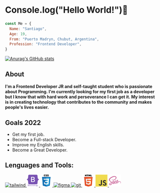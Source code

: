 # Console.log("Hello World!")👋
```javascript
const Me = {
  Name: "Santiago",
  Age: 19,
  From: "Puerto Madryn, Chubut, Argentina",
  Profession: "Frontend Developer",
}
```

[![Anurag's GitHub stats](https://github-readme-stats.vercel.app/api?username=Santipac)](https://github.com/anuraghazra/github-readme-stats)

## About
#### I'm a Frontend Developer JR and self-taught student who is passionate about Programming. I'm currently looking for my first job as a developer but I know that with hard work and perseverance I can get it. My interest is in creating technology that contributes to the community and makes people's lives easier.

## Goals 2022
- Get my first job.
- Become a Full-stack Developer.
- Improve my English skills.
- Become a Great Developer.

## Lenguages and Tools:
<p align="left"> 
  <a href="https://tailwindcss.com/" target="_blank" rel="noreferrer"> <img src="https://user-images.githubusercontent.com/92342946/174460808-7abc0378-35dc-4830-bab4-1b4dc0e866b7.png" alt="tailwind" width="40" height="40"/> </a>
  <a href="https://getbootstrap.com" target="_blank" rel="noreferrer"> <img src="https://raw.githubusercontent.com/devicons/devicon/master/icons/bootstrap/bootstrap-plain-wordmark.svg" alt="bootstrap" width="40" height="40"/> </a> <a href="https://www.w3schools.com/css/" target="_blank" rel="noreferrer"> <img src="https://raw.githubusercontent.com/devicons/devicon/master/icons/css3/css3-original-wordmark.svg" alt="css3" width="40" height="40"/> </a> <a href="https://www.figma.com/" target="_blank" rel="noreferrer"> <img src="https://www.vectorlogo.zone/logos/figma/figma-icon.svg" alt="figma" width="40" height="40"/> </a> <a href="https://git-scm.com/" target="_blank" rel="noreferrer"> <img src="https://www.vectorlogo.zone/logos/git-scm/git-scm-icon.svg" alt="git" width="40" height="40"/> </a> <a href="https://www.w3.org/html/" target="_blank" rel="noreferrer"> <img src="https://raw.githubusercontent.com/devicons/devicon/master/icons/html5/html5-original-wordmark.svg" alt="html5" width="40" height="40"/> </a> <a href="https://developer.mozilla.org/en-US/docs/Web/JavaScript" target="_blank" rel="noreferrer"> <img src="https://raw.githubusercontent.com/devicons/devicon/master/icons/javascript/javascript-original.svg" alt="javascript" width="40" height="40"/> </a> <a href="https://sass-lang.com" target="_blank" rel="noreferrer"> <img src="https://raw.githubusercontent.com/devicons/devicon/master/icons/sass/sass-original.svg" alt="sass" width="40" height="40"/> </a> 
<a
</p>
